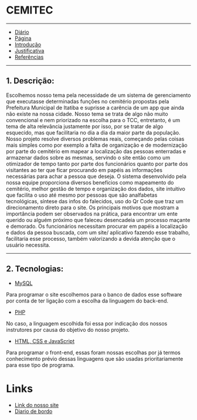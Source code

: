 # CEMITEC


---

 - [Diário](./diario_de_bordo/menu_diario.md)
 - [Página](https://analusg.github.io/ProjetoTCC/) 
 - [Introdução](./documentacao/Introducao.md)
 - [Justificativa](./documentacao/tema_justificativa.md)
 - [Referências](./documentacao/Referencias.md) 

---



## 1. Descrição:



Escolhemos nosso tema pela necessidade de um sistema de gerenciamento que executasse determinadas funções no cemitério propostas pela Prefeitura Municipal de Itatiba e suprisse a carência de um app que ainda não existe na nossa cidade. Nosso tema se trata de algo não muito convencional e nem priorizado na escolha para o TCC, entretanto, é um tema de alta relevância justamente por isso, por se tratar de algo esquecido, mas que facilitaria no dia a dia da maior parte da população.
Nosso projeto resolve diversos problemas reais, começando pelas coisas mais simples como por exemplo a falta de organização e de modernização por parte do cemitério em mapear a localização das pessoas enterradas e armazenar dados sobre as mesmas, servindo o site então como um otimizador de tempo tanto por parte dos funcionários quanto por parte dos visitantes ao ter que ficar procurando em papéis as informações necessárias para achar a pessoa que deseja.
O sistema desenvolvido pela nossa equipe proporciona diversos benefícios como mapeamento do cemitério, melhor gestão de tempo e organização dos dados, site intuitivo que facilita o uso até mesmo por pessoas que são analfabetas tecnológicas, síntese das infos do falecidos, uso do Qr Code que traz um direcionamento direto para o site.
Os principais motivos que mostram a importância podem ser observados na prática, para encontrar um ente querido ou alguém próximo que faleceu desencadeia um processo maçante e demorado. Os funcionários necessitam procurar em papéis a localização e dados da pessoa buscada, com um site/ aplicativo fazendo esse trabalho, facilitaria esse processo, também valorizando a devida atenção que o usuário necessita.



---



## 2. Tecnologias:



- [MySQL](https://www.techtudo.com.br/noticias/2012/04/o-que-e-e-como-usar-o-mysql.ghtml)



Para programar o site escolhemos para o banco de dados esse software por conta de ter ligação com a escolha da linguagem do back-end.



- [PHP](https://www.php.net/)



No caso, a linguagem escolhida foi essa por indicação dos nossos instrutores por causa do objetivo do nosso projeto.



- [HTML, CSS e JavaScript](https://www.alura.com.br/artigos/html-css-e-js-definicoes)



Para programar o front-end, essas foram nossas escolhas por já termos conhecimento prévio dessas linguagens que são usadas prioritariamente para esse tipo de programa.

# Links
 - [Link do nosso site](https://analusg.github.io/ProjetoTCC/) 
 - [Diario de bordo](https://github.com/AnaLuSG/ProjetoTCC/tree/main/diario_de_bordo)
